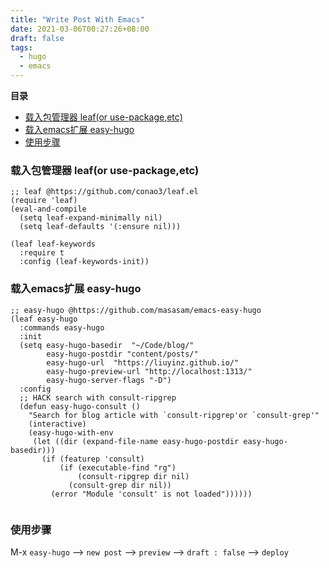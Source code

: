 ```yaml
---
title: "Write Post With Emacs"
date: 2021-03-06T00:27:26+08:00
draft: false
tags:
  - hugo
  - emacs
---
```

<!-- markdown-toc start -->
**目录**

- [载入包管理器 leaf(or use-package,etc)](#载入包管理器-leafor-use-packageetc)
- [载入emacs扩展 easy-hugo](#载入emacs扩展-easy-hugo)
- [使用步骤](#使用步骤)

<!-- markdown-toc end -->

### 载入包管理器 leaf(or use-package,etc)

```elisp
;; leaf @https://github.com/conao3/leaf.el
(require 'leaf)
(eval-and-compile
  (setq leaf-expand-minimally nil)
  (setq leaf-defaults '(:ensure nil)))

(leaf leaf-keywords
  :require t
  :config (leaf-keywords-init))
```

### 载入emacs扩展 easy-hugo 

```elisp
;; easy-hugo @https://github.com/masasam/emacs-easy-hugo
(leaf easy-hugo
  :commands easy-hugo
  :init
  (setq easy-hugo-basedir  "~/Code/blog/"
        easy-hugo-postdir "content/posts/"
        easy-hugo-url  "https://liuyinz.github.io/"
        easy-hugo-preview-url "http://localhost:1313/"
        easy-hugo-server-flags "-D")
  :config
  ;; HACK search with consult-ripgrep
  (defun easy-hugo-consult ()
    "Search for blog article with `consult-ripgrep'or `consult-grep'"
    (interactive)
    (easy-hugo-with-env
     (let ((dir (expand-file-name easy-hugo-postdir easy-hugo-basedir)))
       (if (featurep 'consult)
           (if (executable-find "rg")
               (consult-ripgrep dir nil)
             (consult-grep dir nil))
         (error "Module 'consult' is not loaded"))))))
         
```

### 使用步骤

M-x `easy-hugo` --> `new post` --> `preview` --> `draft : false` --> `deploy`

